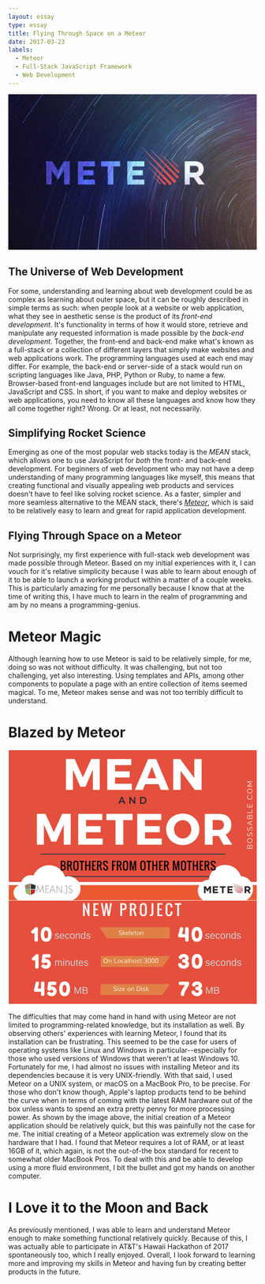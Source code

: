 ```yaml
---
layout: essay
type: essay
title: Flying Through Space on a Meteor
date: 2017-03-23
labels:
  - Meteor
  - Full-Stack JavaScript Framework
  - Web Development
---
```




<img class="ui bigger centered image" src="../images/meteor.jpg">

## The Universe of Web Development

For some, understanding and learning about web development could be as complex as learning about outer space, but it can be roughly described in simple terms as such: when people look at a website or web application, what they see in aesthetic sense is the product of its *front-end development*.  It's functionality in terms of how it would store, retrieve and manipulate any requested information is made possible by the *back-end development*.  Together, the front-end and back-end make what's known as a full-stack or a collection of different layers that simply make websites and web applications work.  The programming languages used at each end may differ.  For example, the back-end or server-side of a stack would run on scripting languages like Java, PHP, Python or Ruby, to name a few.  Browser-based front-end languages include but are not limited to HTML, JavaScript and CSS.  In short, if you want to make and deploy websites or web applications, you need to know all these languages and know how they all come together right? Wrong.  Or at least, not necessarily. 

## Simplifying Rocket Science

Emerging as one of the most popular web stacks today is the *MEAN* stack, which allows one to use JavaScript for *both* the front- and back-end development.  For beginners of web development who may not have a deep understanding of many programming languages like myself, this means that creating functional and visually appealing web products and services doesn't have to feel like solving rocket science. As a faster, simpler and more seamless alternative to the MEAN stack, there's [*Meteor*](http://meteor.com/), which is said to be relatively easy to learn and great for rapid application development.  

## Flying Through Space on a Meteor

Not surprisingly, my first experience with full-stack web development was made possible through Meteor.  Based on my initial experiences with it, I can vouch for it's relative simplicity because I was able to learn about enough of it to be able to launch a working product within a matter of a couple weeks.  This is particularly amazing for me personally because I know that at the time of writing this, I have much to learn in the realm of programming and am by no means a programming-genius.  

# Meteor Magic

Although learning how to use Meteor is said to be relatively simple, for me, doing so was not without difficulty.  It was challenging, but not too challenging, yet also interesting.  Using templates and APIs, among other components to populate a page with an entire collection of items seemed magical.  To me, Meteor makes sense and was not too terribly difficult to understand.  

# Blazed by Meteor

<img class="ui bigger centered image" src="../images/mean-meteor.png">

The difficulties that may come hand in hand with using Meteor are not limited to programming-related knowledge, but its installation as well.  By observing others' experiences with learning Meteor, I found that its installation can be frustrating.  This seemed to be the case for users of operating systems like Linux and Windows in particular--especially for those who used versions of Windows that weren't at least Windows 10.  Fortunately for me, I had almost no issues with installing Meteor and its dependencies because it is very UNIX-friendly.  With that said, I used Meteor on a UNIX system, or macOS on a MacBook Pro, to be precise.  For those who don't know though, Apple's laptop products tend to be behind the curve when in terms of coming with the latest RAM hardware out of the box unless wants to spend an extra pretty penny for more processing power.  As shown by the image above, the initial creation of a Meteor application should be relatively quick, but this was painfully not the case for me.  The initial creating of a Meteor application was extremely slow on the hardware that I had.  I found that Meteor requires a lot of RAM, or at least 16GB of it, which again, is not the out-of-the box standard for recent to somewhat older MacBook Pros.  To deal with this and be able to develop using a more fluid environment, I bit the bullet and got my hands on another computer.

# I Love it to the Moon and Back

As previously mentioned, I was able to learn and understand Meteor enough to make something functional relatively quickly.  Because of this, I was actually able to participate in AT&T's Hawaii Hackathon of 2017 spontaneously too, which I really enjoyed.  Overall, I look forward to learning more and improving my skills in Meteor and having fun by creating better products in the future.  